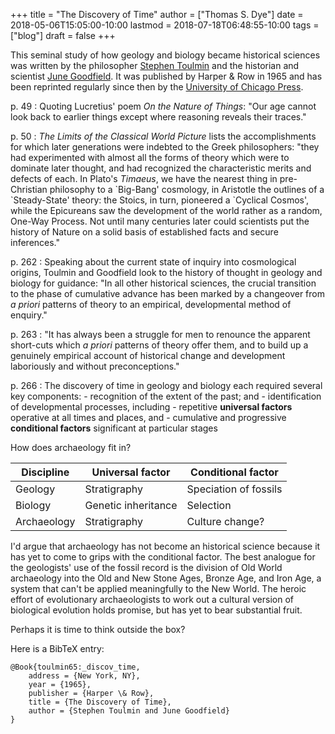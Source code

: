 +++
title = "The Discovery of Time"
author = ["Thomas S. Dye"]
date = 2018-05-06T15:05:00-10:00
lastmod = 2018-07-18T06:48:55-10:00
tags = ["blog"]
draft = false
+++

This seminal study of how geology and biology became historical sciences was
written by the philosopher [Stephen Toulmin](https://www.theguardian.com/theguardian/2010/jan/10/stephen-toulmin-obituary) and the historian and scientist [June
Goodfield](https://en.wikipedia.org/wiki/June%5FGoodfield). It was published by Harper & Row in 1965 and has been reprinted
regularly since then by the [University of Chicago Press](http://press.uchicago.edu/ucp/books/book/chicago/D/bo3615904.html).

p. 49
: Quoting Lucretius' poem _On the Nature of Things_: "Our age cannot
    look back to earlier things except where reasoning reveals their
    traces."


p. 50
: _The Limits of the Classical World Picture_ lists the
    accomplishments for which later generations were indebted to the
    Greek philosophers: "they had experimented with almost all the forms
    of theory which were to dominate later thought, and had recognized
    the characteristic merits and defects of each. In Plato's _Timaeus_,
    we have the nearest thing in pre-Christian philosophy to a
    \`Big-Bang' cosmology, in Aristotle the outlines of a \`Steady-State'
    theory: the Stoics, in turn, pioneered a \`Cyclical Cosmos', while
    the Epicureans saw the development of the world rather as a random,
    One-Way Process. Not until many centuries later could scientists put
    the history of Nature on a solid basis of established facts and
    secure inferences."


p. 262
: Speaking about the current state of inquiry into cosmological
    origins, Toulmin and Goodfield look to the history of thought in
    geology and biology for guidance: "In all other historical
    sciences, the crucial transition to the phase of cumulative advance
    has been marked by a changeover from _a priori_ patterns of theory
    to an empirical, developmental method of enquiry."


p. 263
: "It has always been a struggle for men to renounce the apparent
    short-cuts which _a priori_ patterns of theory offer them, and to
    build up a genuinely empirical account of historical change and
    development laboriously and without preconceptions."

p. 266
: The discovery of time in geology and biology each required several key components:
    -   recognition of the extent of the past; and
    -   identification of developmental processes, including
        -   repetitive **universal factors** operative at all times and places, and
        -   cumulative and progressive **conditional factors** significant at particular stages

How does archaeology fit in?

| Discipline  | Universal factor    | Conditional factor    |
|-------------|---------------------|-----------------------|
| Geology     | Stratigraphy        | Speciation of fossils |
| Biology     | Genetic inheritance | Selection             |
| Archaeology | Stratigraphy        | Culture change?       |

I'd argue that archaeology has not become an historical science because it has
yet to come to grips with the conditional factor. The best analogue for the
geologists' use of the fossil record is the division of Old World archaeology
into the Old and New Stone Ages, Bronze Age, and Iron Age, a system that can't
be applied meaningfully to the New World. The heroic effort of evolutionary
archaeologists to work out a cultural version of biological evolution holds
promise, but has yet to bear substantial fruit.

Perhaps it is time to think outside the box?

Here is a BibTeX entry:

```text
@Book{toulmin65:_discov_time,
	address = {New York, NY},
	year = {1965},
	publisher = {Harper \& Row},
	title = {The Discovery of Time},
	author = {Stephen Toulmin and June Goodfield}
}
```
